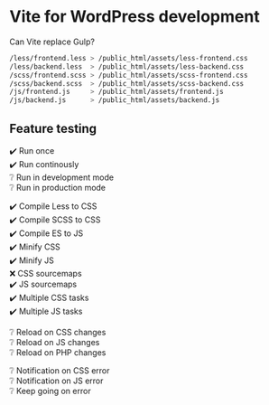 # Vite for WordPress development

Can Vite replace Gulp?

```sh
/less/frontend.less > /public_html/assets/less-frontend.css
/less/backend.less  > /public_html/assets/less-backend.css
/scss/frontend.scss > /public_html/assets/scss-frontend.css
/scss/backend.scss  > /public_html/assets/scss-backend.css
/js/frontend.js     > /public_html/assets/frontend.js
/js/backend.js      > /public_html/assets/backend.js
```

## Feature testing

:heavy_check_mark: Run once\
:heavy_check_mark: Run continously\
:grey_question: Run in development mode\
:grey_question: Run in production mode

:heavy_check_mark: Compile Less to CSS\
:heavy_check_mark: Compile SCSS to CSS\
:heavy_check_mark: Compile ES to JS\
:heavy_check_mark: Minify CSS\
:heavy_check_mark: Minify JS\
:x: CSS sourcemaps\
:heavy_check_mark: JS sourcemaps\
:heavy_check_mark: Multiple CSS tasks\
:heavy_check_mark: Multiple JS tasks

:grey_question: Reload on CSS changes\
:grey_question: Reload on JS changes\
:grey_question: Reload on PHP changes

:grey_question: Notification on CSS error\
:grey_question: Notification on JS error\
:grey_question: Keep going on error

<!-- :grey_question: -->
<!-- :x: -->
<!-- :heavy_check_mark: -->

